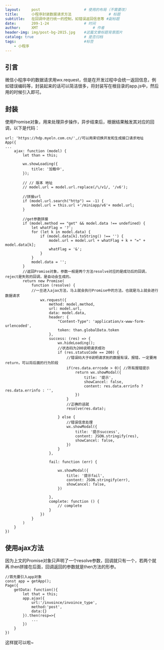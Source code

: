 ```yaml
---
layout:     post   				    # 使用的布局（不需要改）
title:      小程序封装数据请求方法 				# 标题 
subtitle:   在回调中进行统一的控制，如错误返回信息等 #副标题
date:       209-1-24 				# 时间
author:     XMT 						# 作者
header-img: img/post-bg-2015.jpg 	#这篇文章标题背景图片
catalog: true 						# 是否归档
tags:								#标签
    - 小程序
---
```


## 引言
微信小程序中的数据请求用wx.request，但是在开发过程中会统一返回信息，例如错误编码等，封装起来的话可以简洁很多，将封装写在根目录的app.js中，然后用的时候引入即可。

## 封装
使用Promise对象，用来处理异步操作，异步结束后，根据结果触发其对应的回调，以下是代码：

    url: 'https://hdp.myeln.com.cn/',//可以用来切换开发和生成接口请求地址
    App({
    ...
        ajax: function (model) {
            let than = this;

            wx.showLoading({
                title: '加载中',
            });

            // // 版本 地址
            // model.url = model.url.replace(/\/v1/, '/v6');

            //拼接url
            if (model.url.search("http") == -1) {
                model.url = this.url +'/miniapp/v6'+ model.url;
            }

            //get参数拼接
            if (model.method == "get" && model.data !== undefined) {
                let whatFlag = '?';
                for (let k in model.data) {
                    if (model.data[k].toString() !== '') {
                        model.url = model.url + whatFlag + k + "=" + model.data[k];
                        whatFlag = '&';
                    }
                }
                model.data = '';
            }
            //返回Promise对象，参数一般是两个方法resolve对应的是成功后的回调，reject是失败的回调，是自动会生成的。
            return new Promise(
                function (resolve) {
                //一旦进入ajax方法，马上就会执行Promise中的方法，也就是马上就会进行数据请求
                    wx.request({
                        method: model.method,
                        url: model.url,
                        data: model.data,
                        header: {
                            "Content-Type": 'application/x-www-form-urlencoded',
                            token: than.globalData.token
                        },
                        success: (res) => {
                            wx.hideLoading();
                            //状态码为200说明请求成功
                            if (res.statusCode == 200) {
                                //错误码大于0说明请求到的数据有误，报错，一定要用return，可以将后面的行为阶段
                                if(res.data.errcode > 0){ //所有报错提示
                                    return wx.showModal({
                                        title: '提示',
                                        showCancel: false,
                                        content: res.data.errinfo ? res.data.errinfo : '',
                                    })
                                }
                                //正确的话就
                                resolve(res.data);

                            } else {
                                //错误信息处理
                                wx.showModal({
                                    title: '提示success',
                                    content: JSON.stringify(res),
                                    showCancel: false,
                                })
                            }
                        },

                        fail: function (err) {

                            wx.showModal({
                                title: '提示fail',
                                content: JSON.stringify(err),
                                showCancel: false,
                            })

                        },
                        complete: function () {
                            // complete
                        }
                    })
                }
            )
        }
    })

## 使用ajax方法
因为上文的Promise对象只声明了一个resolve参数，回调就只有一个，若两个就再.then拼接在后面，回调返回的参数就是then方法的形参。

    //首先要引入app对象
    const app = getApp();
    Page({
        getData: function(){
            let that = this;
            app.ajax({
                url:'/invoince/invoince_type',
                method:'post',
                data:{}
            }).then(resp=>{
                ...
            })
        }
    })
   这样就可以啦~
